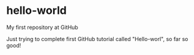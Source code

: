 # hello-world
My first repository at GitHub

Just trying to complete first GitHub tutorial called "Hello-worl", so far so good!
